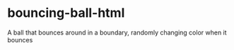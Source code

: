 # bouncing-ball-html
A ball that bounces around in a boundary, randomly changing color when it bounces
